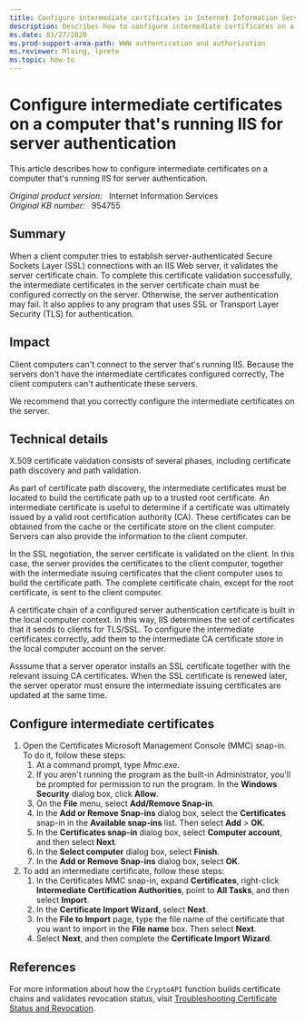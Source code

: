 ```yaml
---
title: Configure intermediate certificates in Internet Information Services (IIS)
description: Describes how to configure intermediate certificates on a computer that's running IIS for server authentication.
ms.date: 03/27/2020
ms.prod-support-area-path: WWW authentication and authorization
ms.reviewer: Mlaing, lprete
ms.topic: how-to
---
```

# Configure intermediate certificates on a computer that's running IIS for server authentication

This article describes how to configure intermediate certificates on a computer that's running IIS for server authentication.

_Original product version:_ &nbsp; Internet Information Services  
_Original KB number:_ &nbsp; 954755

## Summary

When a client computer tries to establish server-authenticated Secure Sockets Layer (SSL) connections with an IIS Web server, it validates the server certificate chain. To complete this certificate validation successfully, the intermediate certificates in the server certificate chain must be configured correctly on the server. Otherwise, the server authentication may fail. It also applies to any program that uses SSL or Transport Layer Security (TLS) for authentication.

## Impact

Client computers can't connect to the server that's running IIS. Because the servers don't have the intermediate certificates configured correctly, The client computers can't authenticate these servers.

We recommend that you correctly configure the intermediate certificates on the server.

## Technical details

X.509 certificate validation consists of several phases, including certificate path discovery and path validation.

As part of certificate path discovery, the intermediate certificates must be located to build the certificate path up to a trusted root certificate. An intermediate certificate is useful to determine if a certificate was ultimately issued by a valid root certification authority (CA). These certificates can be obtained from the cache or the certificate store on the client computer. Servers can also provide the information to the client computer.

In the SSL negotiation, the server certificate is validated on the client. In this case, the server provides the certificates to the client computer, together with the intermediate issuing certificates that the client computer uses to build the certificate path. The complete certificate chain, except for the root certificate, is sent to the client computer.

A certificate chain of a configured server authentication certificate is built in the local computer context. In this way, IIS determines the set of certificates that it sends to clients for TLS/SSL. To configure the intermediate certificates correctly, add them to the intermediate CA certificate store in the local computer account on the server.

Asssume that a server operator installs an SSL certificate together with the relevant issuing CA certificates. When the SSL certificate is renewed later, the server operator must ensure the intermediate issuing certificates are updated at the same time.

## Configure intermediate certificates

1. Open the Certificates Microsoft Management Console (MMC) snap-in. To do it, follow these steps:
    1. At a command prompt, type *Mmc.exe*.
    2. If you aren't running the program as the built-in Administrator, you'll be prompted for permission to run the program. In the **Windows Security** dialog box, click **Allow**.
    3. On the **File** menu, select **Add/Remove Snap-in**.
    4. In the **Add or Remove Snap-ins** dialog box, select the **Certificates** snap-in in the **Available snap-ins** list. Then select **Add** > **OK**.
    5. In the **Certificates snap-in** dialog box, select **Computer account**, and then select **Next**.
    6. In the **Select computer** dialog box, select **Finish**.
    7. In the **Add or Remove Snap-ins** dialog box, select **OK**.
2. To add an intermediate certificate, follow these steps:
    1. In the Certificates MMC snap-in, expand **Certificates**, right-click **Intermediate Certification Authorities**, point to **All Tasks**, and then select **Import**.
    2. In the **Certificate Import Wizard**, select **Next**.
    3. In the **File to Import** page, type the file name of the certificate that you want to import in the **File name** box. Then select **Next**.
    4. Select **Next**, and then complete the **Certificate Import Wizard**.

## References

For more information about how the `CryptoAPI` function builds certificate chains and validates revocation status, visit [Troubleshooting Certificate Status and Revocation](/previous-versions/tn-archive/cc700843(v=technet.10)).
